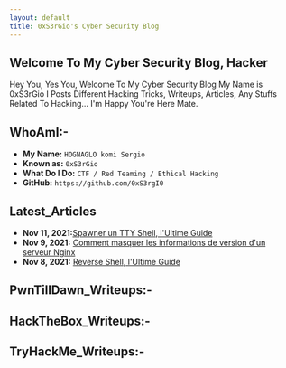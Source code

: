 ```yaml
---
layout: default
title: 0xS3rGio's Cyber Security Blog
---
```


## **Welcome To My Cyber Security Blog,  Hacker**

Hey You, Yes You, Welcome To My Cyber Security Blog My Name is 0xS3rGio I Posts Different Hacking Tricks, Writeups, Articles, Any Stuffs Related To Hacking... I'm Happy You're Here Mate.

## WhoAmI:-


- **My Name:**    `HOGNAGLO komi Sergio`
- **Known as:**   `0xS3rGio`
- **What Do I Do:**  `CTF / Red Teaming / Ethical Hacking`
- **GitHub:**     `https://github.com/0xS3rgI0`

## **Latest_Articles**

- **Nov 11, 2021:**[Spawner un TTY Shell, l'Ultime Guide](https://0xS3rgI0.github.io/posts/Ttyshells.html)
- **Nov 9, 2021:** [Comment masquer les informations de version d'un serveur Nginx](https://0xS3rgI0.github.io/posts/Nginx.html)
- **Nov 8, 2021:** [Reverse Shell, l'Ultime Guide](https://0xS3rgI0.github.io/posts/Revshell.html)



## **PwnTillDawn_Writeups:-**





## **HackTheBox_Writeups:-**





## **TryHackMe_Writeups:-**





